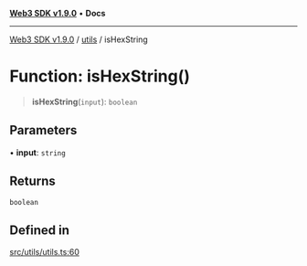 [**Web3 SDK v1.9.0**](../../../README.md) • **Docs**

***

[Web3 SDK v1.9.0](../../../globals.md) / [utils](../README.md) / isHexString

# Function: isHexString()

> **isHexString**(`input`): `boolean`

## Parameters

• **input**: `string`

## Returns

`boolean`

## Defined in

[src/utils/utils.ts:60](https://github.com/Mystic-Nayy/alephium-web3/blob/c1afd789a197ce5fe21f08c2965942090157c33d/packages/web3/src/utils/utils.ts#L60)
